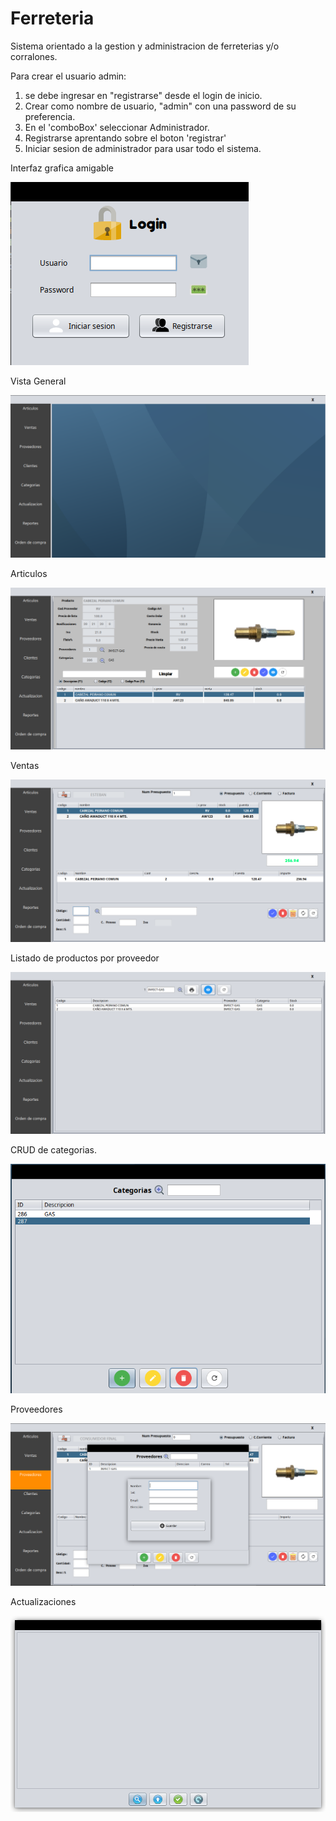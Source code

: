 # Ferreteria


Sistema orientado a la gestion y administracion de ferreterias y/o corralones.


Para crear el usuario admin:

1) se debe ingresar en "registrarse" desde el login de inicio.
2) Crear como nombre de usuario, "admin" con una password de su preferencia.
3) En el 'comboBox' seleccionar Administrador.
4) Registrarse aprentando sobre el boton 'registrar'
5) Iniciar sesion de administrador para usar todo el sistema.

Interfaz grafica amigable

![Login](https://github.com/ferc33/Ferreteria/blob/main/src/Sistema%20Imagenes/Login.png)

Vista General

![Escritorio](https://github.com/ferc33/Ferreteria/blob/main/src/Sistema%20Imagenes/Escritorio.png)

Articulos

![Articulos](https://github.com/ferc33/Ferreteria/blob/main/src/Sistema%20Imagenes/Articulos.png)

Ventas

![Ventas](https://github.com/ferc33/Ferreteria/blob/main/src/Sistema%20Imagenes/Ventas.png)

Listado de productos por proveedor

![Reporte](https://github.com/ferc33/Ferreteria/blob/main/src/Sistema%20Imagenes/Reportes.png)

CRUD de categorias.

![Categorias](https://github.com/ferc33/Ferreteria/blob/main/src/Sistema%20Imagenes/CRUD-Categorias.png)

Proveedores

![Proveedores](https://github.com/ferc33/Ferreteria/blob/main/src/Sistema%20Imagenes/CRUD-Proveedores.png)

Actualizaciones

![Actualizacion](https://github.com/ferc33/Ferreteria/blob/main/src/Sistema%20Imagenes/ActualizacionDeProductos.png)
